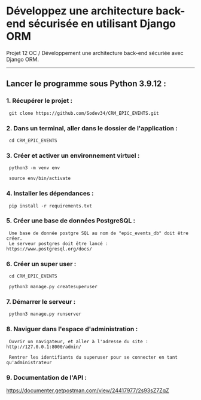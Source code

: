 # Développez une architecture back-end sécurisée en utilisant Django ORM
 Projet 12 OC / Développement une architecture back-end sécuriée avec Django ORM. </br> 
____
## Lancer le programme sous Python 3.9.12 :

### 1. Récupérer le projet :

     git clone https://github.com/Sodev34/CRM_EPIC_EVENTS.git

### 2. Dans un terminal, aller dans le dossier de l'application :

     cd CRM_EPIC_EVENTS
       
### 3. Créer et activer un environnement virtuel :

     python3 -m venv env

     source env/bin/activate

### 4. Installer les dépendances :

     pip install -r requirements.txt

### 5. Créer une base de données PostgreSQL :

     Une base de donnée postgre SQL au nom de "epic_events_db" doit être créer. 
     Le serveur postgres doit être lancé : https://www.postgresql.org/docs/

### 6. Créer un super user :

     cd CRM_EPIC_EVENTS 

     python3 manage.py createsuperuser
     
### 7. Démarrer le serveur : 

     python3 manage.py runserver 

### 8. Naviguer dans l'espace d'administration :

     Ouvrir un navigateur, et aller à l'adresse du site : http://127.0.0.1:8000/admin/
    
     Rentrer les identifiants du superuser pour se connecter en tant qu'administrateur

### 9. Documentation de l'API :
     
https://documenter.getpostman.com/view/24417977/2s93sZ7ZqZ